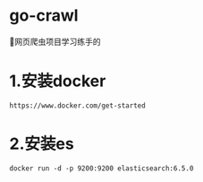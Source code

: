 # go-crawl

网页爬虫项目学习练手的


# 1.安装docker
    https://www.docker.com/get-started
# 2.安装es
    docker run -d -p 9200:9200 elasticsearch:6.5.0
